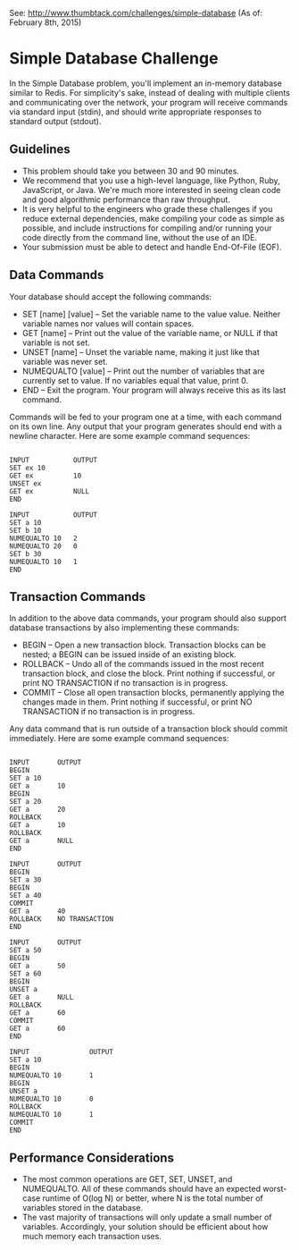 See: http://www.thumbtack.com/challenges/simple-database
(As of: February 8th, 2015)

Simple Database Challenge
=============
In the Simple Database problem, you'll implement an in-memory database similar to Redis. For simplicity's sake, instead of dealing with multiple clients and communicating over the network, your program will receive commands via standard input (stdin), and should write appropriate responses to standard output (stdout).

Guidelines
-------------
* This problem should take you between 30 and 90 minutes.
* We recommend that you use a high-level language, like Python, Ruby, JavaScript, or Java. We're much more interested in seeing clean code and good algorithmic performance than raw throughput.
* It is very helpful to the engineers who grade these challenges if you reduce external dependencies, make compiling your code as simple as possible, and include instructions for compiling and/or running your code directly from the command line, without the use of an IDE.
* Your submission must be able to detect and handle End-Of-File (EOF).

Data Commands
-------------
Your database should accept the following commands:
* SET [name] [value] – Set the variable name to the value value. Neither variable names nor values will contain spaces.
* GET [name] – Print out the value of the variable name, or NULL if that variable is not set.
* UNSET [name] – Unset the variable name, making it just like that variable was never set.
* NUMEQUALTO [value] – Print out the number of variables that are currently set to value. If no variables equal that value, print 0.
* END – Exit the program. Your program will always receive this as its last command.

Commands will be fed to your program one at a time, with each command on its own line. Any output that your program generates should end with a newline character. Here are some example command sequences:

<code>
INPUT			OUTPUT
SET ex 10		
GET ex			10
UNSET ex
GET ex			NULL
END
</code>

<code>
INPUT			OUTPUT
SET a 10
SET b 10
NUMEQUALTO 10	2
NUMEQUALTO 20	0
SET b 30		
NUMEQUALTO 10	1
END
</code>

Transaction Commands
-------------

In addition to the above data commands, your program should also support database transactions by also implementing these commands:
* BEGIN – Open a new transaction block. Transaction blocks can be nested; a BEGIN can be issued inside of an existing block.
* ROLLBACK – Undo all of the commands issued in the most recent transaction block, and close the block. Print nothing if successful, or print NO TRANSACTION if no transaction is in progress.
* COMMIT – Close all open transaction blocks, permanently applying the changes made in them. Print nothing if successful, or print NO TRANSACTION if no transaction is in progress.

Any data command that is run outside of a transaction block should commit immediately. Here are some example command sequences:

<code>
INPUT		OUTPUT
BEGIN
SET a 10
GET a		10
BEGIN
SET a 20
GET a		20
ROLLBACK
GET a		10
ROLLBACK
GET a		NULL
END
</code>

<code>
INPUT		OUTPUT
BEGIN
SET a 30	
BEGIN	
SET a 40
COMMIT
GET a		40
ROLLBACK	NO TRANSACTION
END
</code>

<code>
INPUT		OUTPUT
SET a 50
BEGIN
GET a		50
SET a 60
BEGIN
UNSET a
GET a		NULL
ROLLBACK
GET a		60
COMMIT
GET a		60
END
</code>

<code>
INPUT				OUTPUT
SET a 10
BEGIN
NUMEQUALTO 10		1
BEGIN
UNSET a
NUMEQUALTO 10		0
ROLLBACK
NUMEQUALTO 10		1
COMMIT
END
</code>


Performance Considerations
-------------

* The most common operations are GET, SET, UNSET, and NUMEQUALTO. All of these commands should have an expected worst-case runtime of O(log N) or better, where N is the total number of variables stored in the database.
* The vast majority of transactions will only update a small number of variables. Accordingly, your solution should be efficient about how much memory each transaction uses.
